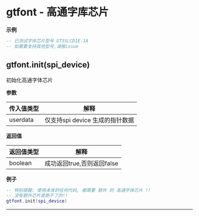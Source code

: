 # gtfont - 高通字库芯片

**示例**

```lua
-- 已测试字体芯片型号 GT5SLCD1E-1A
-- 如需要支持其他型号,请报issue

```

## gtfont.init(spi_device)



初始化高通字体芯片

**参数**

|传入值类型|解释|
|-|-|
|userdata|仅支持spi device 生成的指针数据|

**返回值**

|返回值类型|解释|
|-|-|
|boolean|成功返回true,否则返回false|

**例子**

```lua
-- 特别提醒: 使用本库的任何代码, 都需要 额外 的 高通字体芯片 !!
-- 没有额外芯片是跑不了的!!
gtfont.init(spi_device)

```

---

